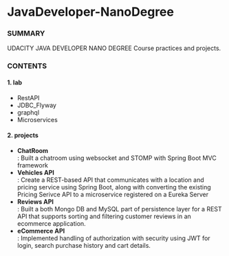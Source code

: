 # JavaDeveloper-NanoDegree

### SUMMARY
UDACITY JAVA DEVELOPER NANO DEGREE Course practices and projects.

### CONTENTS
#### **1. lab**
   - RestAPI
   - JDBC_Flyway
   - graphql
   - Microservices
   
#### **2. projects**
   - **ChatRoom**<br>
     : Built a chatroom using websocket and STOMP with Spring Boot MVC framework
   - **Vehicles API**<br>
     : Create a REST-based API that communicates with a location and pricing service using Spring Boot, along with                    converting the existing Pricing Serivce API to a microservice registered on a Eureka Server
   - **Reviews API**<br>
     : Built a both Mongo DB and MySQL part of persistence layer for a REST API that supports sorting and filtering customer          reviews in an ecommerce application. 
   - **eCommerce API**<br>
     : Implemented handling of authorization with security using JWT for login, search purchase history and cart details.
